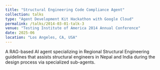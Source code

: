 ```yaml
---
title: "Structural Engineering Code Compliance Agent"
collection: talks
type: "Agent Development Kit Hackathon with Google Cloud"
permalink: /talks/2014-03-01-talk-3
venue: "Testing Institute of America 2014 Annual Conference"
date: 2025-06
location: "Los Angeles, CA, USA"
---
```


A RAG-based AI agent specializing in Regional Structural Engineering guidelines that assists structural engineers in Nepal and India during the design process via specialized sub-agents.



